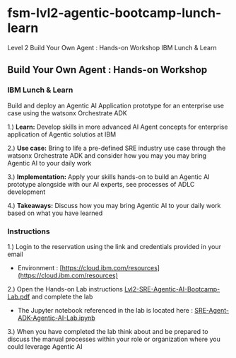 # fsm-lvl2-agentic-bootcamp-lunch-learn
Level 2 Build Your Own Agent : Hands-on Workshop​ IBM Lunch &amp; Learn​

## Build Your Own Agent : Hands-on Workshop​
### IBM Lunch & Learn​

Build and deploy an Agentic AI Application prototype for an enterprise use case​ using the watsonx Orchestrate ADK

1.) **Learn:** Develop skills in more advanced AI Agent concepts for enterprise application of Agentic solutios at IBM​​ <br>

2.) **Use case:** Bring to life a pre-defined SRE industry use case through the watsonx Orchestrate ADK and consider how you may you may bring Agentic AI to your daily work​ <br>

3.) **Implementation:** Apply your skills hands-on to build an Agentic AI prototype alongside with our AI experts, see processes of ADLC development <br>

4.) **Takeaways:** Discuss how you may bring Agentic AI to your daily work based on what you have learned <br>

### Instructions

1.) Login to the reservation using the link and credentials provided in your email <br>
* Environment : [https://cloud.ibm.com/resources](https://cloud.ibm.com/resources) <br>

2.) Open the Hands-on Lab instructions [Lvl2-SRE-Agentic-AI-Bootcamp-Lab.pdf](./Lvl2-SRE-Agentic-AI-Bootcamp-Lab.pdf) and complete the lab <br>
* The Jupyter notebook referenced in the lab is located here : [SRE-Agent-ADK-Agentic-AI-Lab.ipynb](./SRE-Agent-ADK-Agentic-AI-Lab.ipynb) <br>

3.) When you have completed the lab think about and be prepared to discuss the manual processes within your role or organization where you could leverage Agentic AI <br>

